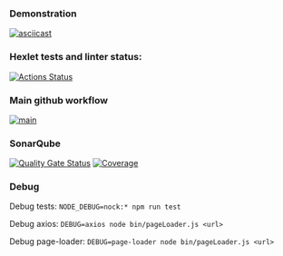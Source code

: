 ### Demonstration
[![asciicast](https://asciinema.org/a/dVKok25V5xW2SkjMF4LE8fZOw.svg)](https://asciinema.org/a/dVKok25V5xW2SkjMF4LE8fZOw)
### Hexlet tests and linter status:
[![Actions Status](https://github.com/ArturMavlidov/backend-project-4/actions/workflows/hexlet-check.yml/badge.svg)](https://github.com/ArturMavlidov/backend-project-4/actions)
### Main github workflow
[![main](https://github.com/ArturMavlidov/backend-project-4/actions/workflows/main.yml/badge.svg)](https://github.com/ArturMavlidov/backend-project-4/actions/workflows/main.yml)
### SonarQube
[![Quality Gate Status](https://sonarcloud.io/api/project_badges/measure?project=ArturMavlidov_backend-project-4&metric=alert_status)](https://sonarcloud.io/summary/new_code?id=ArturMavlidov_backend-project-4)
[![Coverage](https://sonarcloud.io/api/project_badges/measure?project=ArturMavlidov_backend-project-4&metric=coverage)](https://sonarcloud.io/summary/new_code?id=ArturMavlidov_backend-project-4)
### Debug
Debug tests: ``NODE_DEBUG=nock:* npm run test``

Debug axios: ``DEBUG=axios node bin/pageLoader.js <url>``

Debug page-loader: ``DEBUG=page-loader node bin/pageLoader.js <url>``